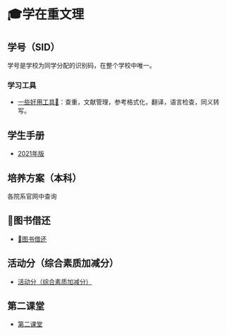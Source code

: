 # 🎓学在重文理

## 学号（SID）

学号是学校为同学分配的识别码，在整个学校中唯一。

### 学习工具

- [一些好用工具🔧](/study/paper-tools.md)：查重，文献管理，参考格式化，翻译，语言检查，同义转写。

## 学生手册

- [2021年版](https://xgb.cqwu.edu.cn/SITE_ATTACHE/xgbt_cqwu_net/2022-03-08/upload/file/20220308/mqYI_1646725041323029286.pdf)

## 培养方案（本科）

各院系官网中查询

## 📗图书借还

- [📗图书借还](./borrow-books)

## 活动分（综合素质加减分）

- [活动分（综合素质加减分）](./activity-points)

## 第二课堂

- [第二课堂](./2-class)

